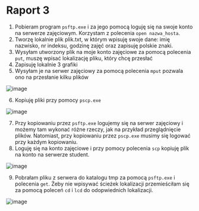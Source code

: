 # Raport 3

1. Pobieram program `psftp.exe` i za jego pomocą loguję się na swoje konto na serwerze zajęciowym. Korzystam z polecenia `open nazwa_hosta`.
2. Tworzę lokalnie plik plik.txt, w którym wpisuję swoje dane: imię nazwisko, nr indeksu, godzinę zajęć oraz zapisuję polskie znaki.
3. Wysyłam utworzony plik na moje konto zajęciowe za pomocą polecenia `put`, muszę wpisać lokalizację pliku, który chcę przesłać
4. Zapisuję lokalnie 3 grafiki
5. Wysyłam je na serwer zajęciowy za pomocą polecenia `mput` pozwala ono na przesłanie kilku plików

![image](https://user-images.githubusercontent.com/130842911/232837730-a6ef2857-96a0-465f-88c7-9f6b4f7c0525.png)

6. Kopiuję pliki przy pomocy `pscp.exe`

![image](https://user-images.githubusercontent.com/130842911/232830764-c28de82e-10a8-48f3-a9d0-a234e092d551.png)

7. Przy kopiowaniu przez `psftp.exe` logujemy się na serwer zajęciowy i możemy tam wykonać różne rzeczy, jak na przykład przeglądnięcie plików. Natomiast, przy kopiowaniu przez `pscp.exe` musimy się logować przy każdym kopiowaniu.
8. Loguję się na konto zajęciowe i przy pomocy polecenia `scp` kopiuję plik na konto na serwerze student.

![image](https://user-images.githubusercontent.com/130842911/232832892-8c81d87e-2258-4e42-a1fd-385415dd8cdf.png)

9. Pobrałam pliku z serwera do katalogu tmp za pomocą `psftp.exe` i polecenia `get`. Żeby nie wpisywać ścieżek lokalizacji przemieściłam się za pomocą poleceń `cd` i `lcd` do odopwiednich lokalizacji.

![image](https://user-images.githubusercontent.com/130842911/232836617-454255af-a008-4829-b55f-bc558639e899.png)
